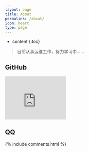 ```yaml
---
layout: page
title: About
permalink: /about/
icon: heart
type: page
---
```


* content
{:toc}

> 目前从事运维工作，努力学习中......

## GitHub

<iframe src="https://githubbadge.appspot.com/lework?s=1" style="border: 0;height: 142px;width: 200px;overflow: hidden;" frameBorder="0"></iframe>


## QQ
{% include comments.html %}
